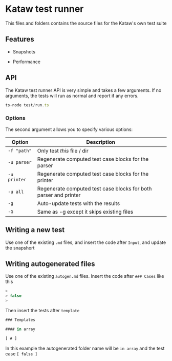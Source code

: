 # Kataw test runner

This files and folders contains the source files for the Kataw's own test suite

## Features

- Snapshots

- Performance


## API

The Kataw test runner API is very simple and takes a few arguments. If no arguments, the tests
will run as normal and report if any errors.

```ts
ts-node test/run.ts
```

### Options


The second argument allows you to specify various options:

| Option        | Description |
| ----------- | ------------------------------------------------------------ |
| `-f "path"` | Only test *this* file / dir
| `-u parser` | Regenerate computed test case blocks for the parser |
| `-u printer`| Regenerate computed test case blocks for the printer |
| `-u all`    | Regenerate computed test case blocks for both parser and printer |
| `-g`        | Auto-update tests with the results |
| `-G`        | Same as -g except it skips existing files |


## Writing a new test

Use one of the existing `.md` files, and insert the code after `Input`, and update the snapshort

## Writing autogenerated files

Use one of the existing `autogen.md` files. Insert the code after `### Cases` like this

```js
>
> false
>

 ```

Then insert the tests after `template`

```js
### Templates

#### in array

[ # ]

```

In this example the autogenerated folder name will be `in array` and the test case `[ false ]`
